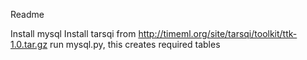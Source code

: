 Readme


Install mysql
Install tarsqi from http://timeml.org/site/tarsqi/toolkit/ttk-1.0.tar.gz
run mysql.py, this creates required tables

